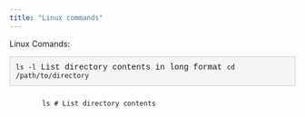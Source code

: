 ```yaml
---
title: "Linux commands"
---
```


Linux Comands:

<div style="background-color: #f5f5f5; border: 1px solid #ccc; padding: 10px; margin-bottom: 10px; overflow-x: auto; white-space: nowrap; font-family: 'Courier New', Courier, monospace;">
  <code>ls -l</code> <!-- Your command here -->
  <span class="command-description">List directory contents in long format</span>
  <code>cd /path/to/directory</code>  <!-- Change directory -->
</div>

<div class="code-box">
    <code>
        ls <span class="operator"><span class="comment"># List directory contents</span><br>
    </code>
</div>


